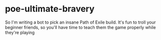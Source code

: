 # poe-ultimate-bravery
So I'm writing a bot to pick an insane Path of Exile build. It's fun to troll your beginner friends, so you'll have time to teach them the game properly while they're playing
